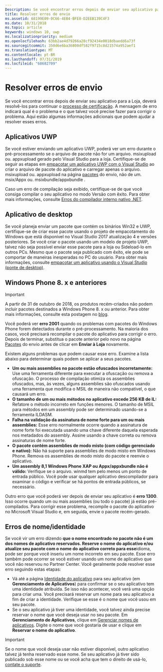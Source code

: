 ```yaml
---
Description: Se você encontrar erros depois de enviar seu aplicativo para a Loja, deverá resolvê-los para continuar o processo de certificação.
title: Resolver erros de envio
ms.assetid: 68199E09-0C66-4EB4-BFE8-D2EEB139C4F3
ms.date: 10/31/2018
ms.topic: article
keywords: windows 10, uwp
ms.localizationpriority: medium
ms.openlocfilehash: 63bb2ae4d79266a28cf92434e0018dbaedd6a73f
ms.sourcegitcommit: 350d6e6ba36800df582f9715c8d21574a952aef1
ms.translationtype: MT
ms.contentlocale: pt-BR
ms.lasthandoff: 07/31/2019
ms.locfileid: "68682709"
---
```

# <a name="resolve-submission-errors"></a>Resolver erros de envio

Se você encontrar erros depois de enviar seu aplicativo para a Loja, deverá resolvê-los para continuar o [processo de certificação](the-app-certification-process.md). A mensagem de erro indicará qual é o problema e o que talvez você precise fazer para corrigir o problema. Aqui estão algumas informações adicionais que podem ajudar a resolver esses erros.

## <a name="uwp-apps"></a>Aplicativos UWP

Se você estiver enviando um aplicativo UWP, poderá ver um erro durante o pré-processamento se o arquivo de pacote não for um arquivo. msixupload ou. appxupload gerado pelo Visual Studio para a loja. Certifique-se de seguir as etapas em [empacotar um aplicativo UWP com o Visual Studio](/windows/msix/package/packaging-uwp-apps) ao criar o arquivo de pacote do aplicativo e carregar apenas o arquivo. msixupload ou. appxupload na página [pacotes](upload-app-packages.md) do envio, não de um. msix/Appx ou. msixbundle/appxbundle .

Caso um erro de compilação seja exibido, certifique-se de que você consiga compilar o seu aplicativo no modo Versão com êxito. Para obter mais informações, consulte [Erros do compilador interno nativo .NET](https://go.microsoft.com/fwlink/p/?LinkID=613098).

## <a name="desktop-application"></a>Aplicativo de desktop

Se você planeja enviar um pacote que contém os binários Win32 e UWP, certifique-se de criar esse pacote usando o projeto de empacotamento do Windows que está disponível no Visual Studio 2017 atualização 4 e versões posteriores. Se você criar o pacote usando um modelo de projeto UWP, talvez não seja possível enviar esse pacote para a loja ou Sideload-lo em outros PCs. Mesmo que o pacote seja publicado com êxito, ele pode se comportar de maneiras inesperadas no PC do usuário. Para obter mais informações, consulte [empacotar um aplicativo usando o Visual Studio (ponte de desktop)]( https://docs.microsoft.com/windows/uwp/porting/desktop-to-uwp-packaging-dot-net).

## <a name="windows-phone-8x-and-earlier"></a>Windows Phone 8. x e anteriores

> [!IMPORTANT]
> A partir de 31 de outubro de 2018, os produtos recém-criados não podem incluir pacotes destinados a Windows Phone 8. x ou anterior. Para obter mais informações, consulte esta postagem no [blog](https://blogs.windows.com/windowsdeveloper/2018/08/20/important-dates-regarding-apps-with-windows-phone-8-x-and-earlier-and-windows-8-8-1-packages-submitted-to-microsoft-store).

Você poderá ver **erro 2001** quando os problemas com pacotes do Windows Phone forem detectados durante o pré-processamento. Na maioria dos casos, você precisará recompilar o pacote do aplicativo para corrigir o erro. Depois de terminar, substitua o pacote anterior pelo novo na página [Pacotes](upload-app-packages.md) do envio antes de clicar em **Enviar à Loja** novamente.

Existem alguns problemas que podem causar esse erro. Examine a lista abaixo para determinar quais podem se aplicar a seus pacotes.

-   **Um ou mais assemblies no pacote estão ofuscados incorretamente:** Use uma ferramenta diferente para executar a ofuscação ou remova a ofuscação. O processo de compilação otimiza os assemblies ofuscados, mas, às vezes, alguns assemblies são ofuscados usando uma ferramenta que modifica o MSIL de maneira não compatível, o que causará um erro.
-   **O tamanho de um ou mais métodos no aplicativo excede 256 KB de IL:** Refatore o método incorreto em funções menores. O tamanho de MSIL para métodos em um assembly pode ser determinado usando-se a ferramenta ILDASM.
-   **Falha na validação da assinatura de nome forte para um ou mais assemblies:** Esse erro normalmente ocorre quando a assinatura de nome forte foi executada usando uma chave diferente daquela esperada nos metadados do assembly. Assine usando a chave correta ou remova assinaturas de nome forte.
-   **O pacote contém assemblies de modo misto (com código gerenciado e nativo):** Não há suporte para assemblies de modo misto em Windows Phone. Remova os assemblies de modo misto do pacote e reenvie o aplicativo.
-   **Um assembly 8,1 Windows Phone XAP ou Appx/appxbundle não é válido:** Verifique se o arquivo. winmd tem pelo menos um ponto de entrada público. Você pode usar qualquer aplicativo descompilador para examinar o código e verificar se há pontos de entrada públicos, se necessário.

Outro erro que você poderá ver depois de enviar seu aplicativo é **erro 1300**. Isso ocorre quando um ou mais assemblies (ou todo o pacote) já estão pré-compilados. Para corrigir esse problema, recompile o pacote do aplicativo no Microsoft Visual Studio e, em seguida, envie o pacote recém-gerado.

## <a name="nameidentity-errors"></a>Erros de nome/identidade

Se você vir um erro dizendo **que o nome encontrado no pacote não é um dos nomes de aplicativo reservados. Reserve o nome do aplicativo e/ou atualize seu pacote com o nome do aplicativo correto para esse**idioma, pode ser porque você inseriu um nome incorreto em seu pacote. Esse erro também pode ocorrer se você estiver usando um nome de aplicativo que você não reservou no Partner Center. Você geralmente pode resolver esse erro seguindo estas etapas:

- Vá até a página [Identidade do aplicativo](view-app-identity-details.md) para seu aplicativo (em **Gerenciamento de Aplicativos**) para confirmar se o seu aplicativo tem uma identidade atribuída. Se isso não acontecer, você verá uma opção para criar uma. Você precisará reservar um nome para seu aplicativo a fim de criar a identidade. Verifique se esse é o nome que você usou em seu pacote.
- Se o seu aplicativo já tiver uma identidade, você talvez ainda precise reservar o nome que você deseja usar no seu pacote. Em **Gerenciamento de Aplicativos**, clique em [Gerenciar nomes de aplicativos](manage-app-names.md). Digite o nome que você gostaria de usar e clique em **Reservar o nome do aplicativo**.

> [!IMPORTANT]
>  Se o nome que você deseja usar não estiver disponível, outro aplicativo talvez já tenha reservado esse nome. Se seu aplicativo já tiver sido publicado sob esse nome ou se você acha que tem o direito de usá-lo, [contate o suporte](https://go.microsoft.com/fwlink/p/?LinkId=331509).  

 

 




